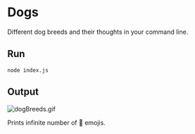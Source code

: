 # Dogs
Different dog breeds and their thoughts in your command line.

## Run
`node index.js`

## Output

![dogBreeds.gif](./dogbreeds.gif)

Prints infinite number of :dog: emojis.
